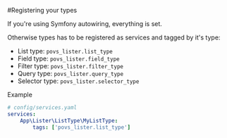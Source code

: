 #Registering your types

If you're using Symfony autowiring, everything is set.

Otherwise types has to be registered as services and tagged by it's type:
 - List type: `povs_lister.list_type`
 - Field type: `povs_lister.field_type`
 - Filter type: `povs_lister.filter_type`
 - Query type: `povs_lister.query_type`
 - Selector type: `povs_lister.selector_type`

Example
```yaml
# config/services.yaml
services:
    App\Lister\ListType\MyListType:
        tags: ['povs_lister.list_type']
```
